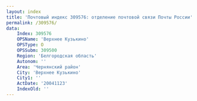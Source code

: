 ```yaml
---
layout: index
title: 'Почтовый индекс 309576: отделение почтовой связи Почты России'
permalink: /309576/
data:
    Index: 309576
    OPSName: 'Верхнее Кузькино'
    OPSType: О
    OPSSubm: 309500
    Region: 'Белгородская область'
    Autonom: ''
    Area: 'Чернянский район'
    City: 'Верхнее Кузькино'
    City1: ''
    ActDate: '20041123'
    IndexOld: ''
---
```

